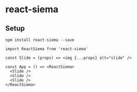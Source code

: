 # react-siema

## Setup

```
npm install react-siema --save
```

```
import ReactSiema from 'react-siema'

const Slide = (props) => <img {...props} alt="slide" />

const App = () => <ReactSiema>
  <Slide />
  <Slide />
  <Slide />
</ReactSiema>
```
